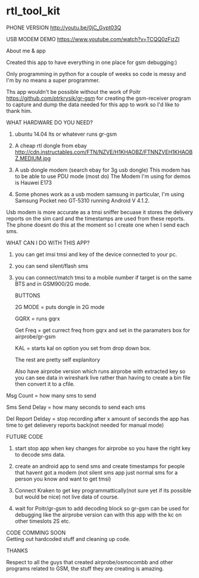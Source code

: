 # rtl_tool_kit

PHONE VERSION http://youtu.be/0jC_Gypt03Q

USB MODEM DEMO https://www.youtube.com/watch?v=TCQQ0zFjzZI

About me & app

Created this app to have everything in one place for gsm debugging:)

Only programming in python for a couple of weeks so code is messy and I'm by no means a super programmer.

Ths app wouldn't be possible without the work of Poitr https://github.com/ptrkrysik/gr-gsm for creating the gsm-receiver program to capture and dump the data needed for this app to work so I'd like to thank him.

WHAT HARDWARE DO YOU NEED?

1. ubuntu 14.04 lts or whatever runs gr-gsm

2. A cheap rtl dongle from ebay http://cdn.instructables.com/FTN/NZVE/H1KHAOBZ/FTNNZVEH1KHAOBZ.MEDIUM.jpg

3. A usb dongle modem (search ebay for 3g usb dongle) This modem has to be able to use PDU mode (most do) The Modem I'm using for demos is Hauwei E173
4. Some phones work as a usb modem samsung in particular, I'm using Samsung Pocket neo GT-5310 running Android V 4.1.2.

Usb modem is more accurate as a tmsi sniffer becuase it stores the delivery reports on the sim card and the timestamps are used from these reports. The phone doesnt do this at the moment so I create one when I send each sms.

WHAT CAN I DO WITH THIS APP?

1. you can get imsi tmsi and key of the device connected to your pc.

2. you can send silent/flash sms

3. you can connect/match tmsi to a mobile number if target is on the same BTS and in GSM900/2G mode.

    BUTTONS
    
    2G MODE = puts dongle in 2G mode
    
    GQRX = runs gqrx
    
    Get Freq = get currect freq from gqrx and set in the paramaters box for airprobe/gr-gsm
    
    KAL = starts kal on option you set from drop down box.
    
    The rest are pretty self explanitory
    
    Also have airprobe version which runs airprobe with extracted key so you can see data in wireshark live rather than     having to create a bin file then convert it to a cfile.
    
Msg Count = how many sms to send

Sms Send Delay = how many seconds to send each sms

Del Report Delday = stop recording after x amount of seconds the app has time to get delievery reports back(not needed for manual mode)

FUTURE CODE

1. start stop app when key changes for airprobe so you have the right key to decode sms data.

2. create an android app to send sms and create timestamps for people that havent got a modem (not silent sms app just normal sms for a person you know and want to get tmsi)

3. Connect Kraken to get key programmattically(not sure yet if its possible but would be nice) not live data of course.

4. wait for Poitr/gr-gsm to add decoding block so gr-gsm can be used for debugging like the airprobe version can with this app with the kc on other timeslots 2S etc.

CODE COMMING SOON     
Getting out hardcoded stuff and cleaning up code.

THANKS

Respect to all the guys that created airprobe/osmocombb and other programs related to GSM, the stuff they are creating is amazing.
